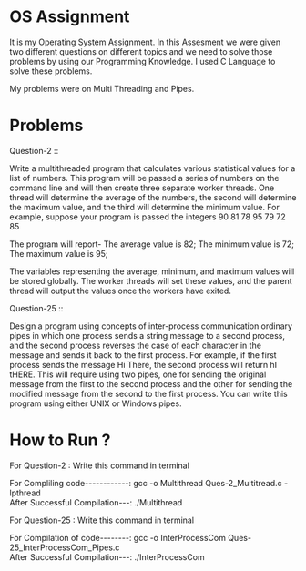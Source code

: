 # OS Assignment
It is my Operating System Assignment. In this Assesment we were given two different questions on different topics and we need to solve those problems by using our Programming Knowledge. I used C Language to solve these problems. 

My problems were on Multi Threading and Pipes.

# Problems 

Question-2 ::

Write a multithreaded program that calculates various statistical values for a list of numbers. This program will be 
passed a series of numbers on the command line and will then create three separate worker threads. One thread will 
determine the average of the numbers, the second will determine the maximum value, and the third will determine the 
minimum value. For example, suppose your program is passed the integers
90 81 78 95 79 72 85

The program will report- 
The average value is 82; 
The minimum value is 72; 
The maximum value is 95;

The variables representing the average, minimum, and maximum values will be stored globally. The worker threads will set 
these values, and the parent thread will output the values once the workers have exited.

Question-25 ::

Design a program using concepts of inter-process communication ordinary pipes in which one process sends a string 
message to a second process, and the second process reverses the case of each character in the message and sends it 
back to the first process. For example, if the first process sends the message Hi There, the second process will 
return hI tHERE. This will require using two pipes, one for sending the original message from the first to the second 
process and the other for sending the modified message from the second to the first process. You can write this program 
using either UNIX or Windows pipes.

# How to Run ?
For Question-2 : Write this command in terminal 

For Compliling code------------:  gcc -o Multithread Ques-2_Multitread.c -lpthread                                                               
After Successful Compilation---:  ./Multithread
 
For Question-25 : Write this command in terminal

For Compilation of code--------: gcc -o InterProcessCom Ques-25_InterProcessCom_Pipes.c                                               
After Successful Compilation---: ./InterProcessCom

